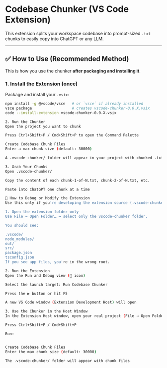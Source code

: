 # Codebase Chunker (VS Code Extension)

This extension splits your workspace codebase into prompt-sized `.txt` chunks to easily copy into ChatGPT or any LLM.

---

## ✅ How to Use (Recommended Method)

This is how you use the chunker **after packaging and installing it**.

### 1. Install the Extension (once)

Package and install your `.vsix`:

```bash
npm install -g @vscode/vsce   # or `vsce` if already installed
vsce package                  # creates vscode-chunker-0.0.X.vsix
code --install-extension vscode-chunker-0.0.X.vsix

2. Run the Chunker
Open the project you want to chunk

Press Ctrl+Shift+P / Cmd+Shift+P to open the Command Palette

Create Codebase Chunk Files
Enter a max chunk size (default: 30000)

A .vscode-chunker/ folder will appear in your project with chunked .txt files

3. Grab Your Chunks
Open .vscode-chunker/

Copy the content of each chunk-1-of-N.txt, chunk-2-of-N.txt, etc.

Paste into ChatGPT one chunk at a time

🧪 How to Debug or Modify the Extension
Use this only if you're developing the extension source (.vscode-chunker/).

1. Open the extension folder only
Use File → Open Folder… → select only the vscode-chunker folder.

You should see:

.vscode/
node_modules/
out/
src/
package.json
tsconfig.json
If you see app files, you're in the wrong root.

2. Run the Extension
Open the Run and Debug view (🐞 icon)

Select the launch target: Run Codebase Chunker

Press the ▶️ button or hit F5

A new VS Code window (Extension Development Host) will open

3. Use the Chunker in the Host Window
In the Extension Host window, open your real project (File → Open Folder…)

Press Ctrl+Shift+P / Cmd+Shift+P

Run:


Create Codebase Chunk Files
Enter the max chunk size (default: 30000)

The .vscode-chunker/ folder will appear with chunk files
